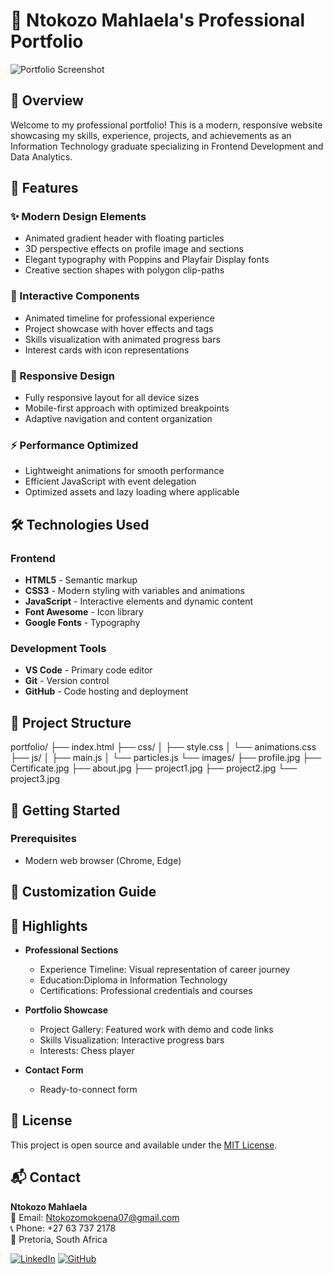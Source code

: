 # 💼 Ntokozo Mahlaela's Professional Portfolio

![Portfolio Screenshot](Screenshot%202025-06-11%20121225.png)

## 📌 Overview
Welcome to my professional portfolio! This is a modern, responsive website showcasing my skills, experience, projects, and achievements as an Information Technology graduate specializing in Frontend Development and Data Analytics.

## 🚀 Features

### ✨ Modern Design Elements
- Animated gradient header with floating particles
- 3D perspective effects on profile image and sections
- Elegant typography with Poppins and Playfair Display fonts
- Creative section shapes with polygon clip-paths

### 🎨 Interactive Components
- Animated timeline for professional experience
- Project showcase with hover effects and tags
- Skills visualization with animated progress bars
- Interest cards with icon representations

### 📱 Responsive Design
- Fully responsive layout for all device sizes
- Mobile-first approach with optimized breakpoints
- Adaptive navigation and content organization

### ⚡ Performance Optimized
- Lightweight animations for smooth performance
- Efficient JavaScript with event delegation
- Optimized assets and lazy loading where applicable

## 🛠️ Technologies Used

### Frontend
- **HTML5** - Semantic markup
- **CSS3** - Modern styling with variables and animations
- **JavaScript** - Interactive elements and dynamic content
- **Font Awesome** - Icon library
- **Google Fonts** - Typography

### Development Tools
- **VS Code** - Primary code editor
- **Git** - Version control
- **GitHub** - Code hosting and deployment

## 📂 Project Structure
portfolio/
├── index.html
├── css/
│ ├── style.css
│ └── animations.css
├── js/
│ ├── main.js
│ └── particles.js
└── images/
├── profile.jpg
├── Certificate.jpg
├── about.jpg
├── project1.jpg
├── project2.jpg
└── project3.jpg


## 🚀 Getting Started

### Prerequisites
- Modern web browser (Chrome, Edge)

## 🎨 Customization Guide


## 🌟 Highlights
- **Professional Sections**
  - Experience Timeline: Visual representation of career journey
  - Education:Diploma in Information Technology 
  - Certifications: Professional credentials and courses

- **Portfolio Showcase**
  - Project Gallery: Featured work with demo and code links
  - Skills Visualization: Interactive progress bars
  - Interests: Chess player

- **Contact Form**
  - Ready-to-connect form 

## 📜 License
This project is open source and available under the [MIT License](LICENSE).

## 📬 Contact
**Ntokozo Mahlaela**  
📧 Email: [Ntokozomokoena07@gmail.com](mailto:Ntokozomokoena07@gmail.com)  
📞 Phone: +27 63 737 2178  
📍 Pretoria, South Africa  

[![LinkedIn](https://img.shields.io/badge/LinkedIn-Connect-blue)](https://www.linkedin.com/in/yourprofile) 
[![GitHub](https://img.shields.io/badge/GitHub-Follow-black)](https://github.com/yourusername)
